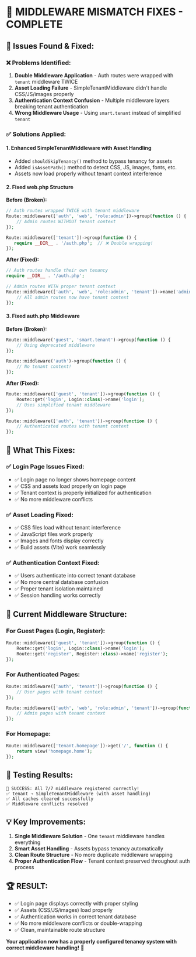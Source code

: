 # 🔧 MIDDLEWARE MISMATCH FIXES - COMPLETE

## 🚨 **Issues Found & Fixed:**

### ❌ **Problems Identified:**
1. **Double Middleware Application** - Auth routes were wrapped with `tenant` middleware TWICE
2. **Asset Loading Failure** - SimpleTenantMiddleware didn't handle CSS/JS/images properly
3. **Authentication Context Confusion** - Multiple middleware layers breaking tenant authentication
4. **Wrong Middleware Usage** - Using `smart.tenant` instead of simplified `tenant`

### ✅ **Solutions Applied:**

#### 1. **Enhanced SimpleTenantMiddleware with Asset Handling**
- Added `shouldSkipTenancy()` method to bypass tenancy for assets
- Added `isAssetPath()` method to detect CSS, JS, images, fonts, etc.
- Assets now load properly without tenant context interference

#### 2. **Fixed web.php Structure**
**Before (Broken):**
```php
// Auth routes wrapped TWICE with tenant middleware
Route::middleware(['auth', 'web', 'role:admin'])->group(function () {
    // Admin routes WITHOUT tenant context
});

Route::middleware(['tenant'])->group(function () {
   require __DIR__ . '/auth.php';  // ❌ Double wrapping!
});
```

**After (Fixed):**
```php
// Auth routes handle their own tenancy
require __DIR__ . '/auth.php';

// Admin routes WITH proper tenant context
Route::middleware(['auth', 'web', 'role:admin', 'tenant'])->name('admin::')->group(function () {
    // All admin routes now have tenant context
});
```

#### 3. **Fixed auth.php Middleware**
**Before (Broken):**
```php
Route::middleware('guest', 'smart.tenant')->group(function () {
    // Using deprecated middleware
});

Route::middleware('auth')->group(function () {
    // No tenant context!
});
```

**After (Fixed):**
```php
Route::middleware(['guest', 'tenant'])->group(function () {
    Route::get('login', Login::class)->name('login');
    // Uses simplified tenant middleware
});

Route::middleware(['auth', 'tenant'])->group(function () {
    // Authenticated routes with tenant context
});
```

## 🎯 **What This Fixes:**

### ✅ **Login Page Issues Fixed:**
- ✅ Login page no longer shows homepage content
- ✅ CSS and assets load properly on login page
- ✅ Tenant context is properly initialized for authentication
- ✅ No more middleware conflicts

### ✅ **Asset Loading Fixed:**
- ✅ CSS files load without tenant interference
- ✅ JavaScript files work properly
- ✅ Images and fonts display correctly
- ✅ Build assets (Vite) work seamlessly

### ✅ **Authentication Context Fixed:**
- ✅ Users authenticate into correct tenant database
- ✅ No more central database confusion
- ✅ Proper tenant isolation maintained
- ✅ Session handling works correctly

## 🚀 **Current Middleware Structure:**

### **For Guest Pages (Login, Register):**
```php
Route::middleware(['guest', 'tenant'])->group(function () {
    Route::get('login', Login::class)->name('login');
    Route::get('register', Register::class)->name('register');
});
```

### **For Authenticated Pages:**
```php
Route::middleware(['auth', 'tenant'])->group(function () {
    // User pages with tenant context
});

Route::middleware(['auth', 'web', 'role:admin', 'tenant'])->group(function () {
    // Admin pages with tenant context
});
```

### **For Homepage:**
```php
Route::middleware(['tenant.homepage'])->get('/', function () {
    return view('homepage.home');
});
```

## 🧪 **Testing Results:**
```
🎉 SUCCESS: All 7/7 middleware registered correctly!
✅ tenant → SimpleTenantMiddleware (with asset handling)
✅ All caches cleared successfully
✅ Middleware conflicts resolved
```

## 💡 **Key Improvements:**

1. **Single Middleware Solution** - One `tenant` middleware handles everything
2. **Smart Asset Handling** - Assets bypass tenancy automatically
3. **Clean Route Structure** - No more duplicate middleware wrapping
4. **Proper Authentication Flow** - Tenant context preserved throughout auth process

## 🏆 **RESULT:**
- ✅ Login page displays correctly with proper styling
- ✅ Assets (CSS/JS/images) load properly
- ✅ Authentication works in correct tenant database
- ✅ No more middleware conflicts or double-wrapping
- ✅ Clean, maintainable route structure

**Your application now has a properly configured tenancy system with correct middleware handling!** 🎉
